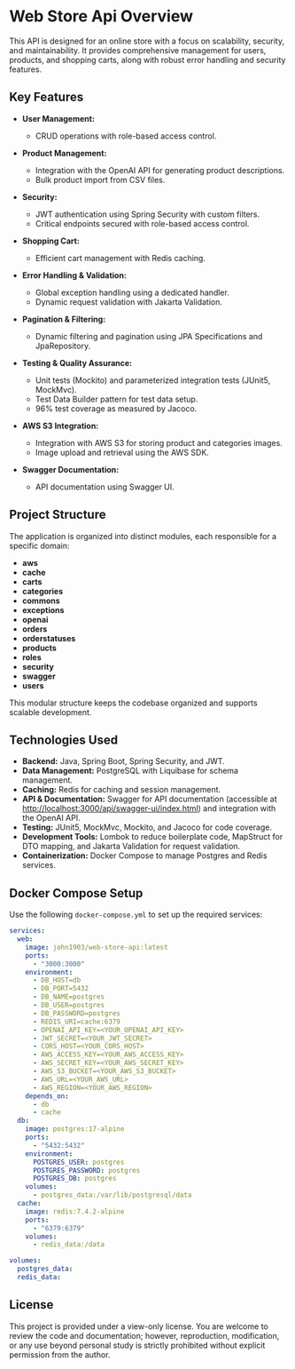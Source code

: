 # Web Store Api Overview

This API is designed for an online store with a focus on scalability, security, and maintainability. It provides comprehensive management for users, products, and shopping carts, along with robust error handling and security features.

## Key Features

- **User Management:**  
  - CRUD operations with role-based access control.

- **Product Management:**  
  - Integration with the OpenAI API for generating product descriptions.
  - Bulk product import from CSV files.

- **Security:**  
  - JWT authentication using Spring Security with custom filters.
  - Critical endpoints secured with role-based access control.

- **Shopping Cart:**  
  - Efficient cart management with Redis caching.

- **Error Handling & Validation:**  
  - Global exception handling using a dedicated handler.
  - Dynamic request validation with Jakarta Validation.

- **Pagination & Filtering:**  
  - Dynamic filtering and pagination using JPA Specifications and JpaRepository.

- **Testing & Quality Assurance:**  
  - Unit tests (Mockito) and parameterized integration tests (JUnit5, MockMvc).
  - Test Data Builder pattern for test data setup.
  - 96% test coverage as measured by Jacoco.

- **AWS S3 Integration:**  
  - Integration with AWS S3 for storing product and categories images.
  - Image upload and retrieval using the AWS SDK.

- **Swagger Documentation:**  
  - API documentation using Swagger UI.

## Project Structure

The application is organized into distinct modules, each responsible for a specific domain:

- **aws**
- **cache**
- **carts**
- **categories**
- **commons**
- **exceptions**
- **openai**
- **orders**
- **orderstatuses**
- **products**
- **roles**
- **security**
- **swagger**
- **users**

This modular structure keeps the codebase organized and supports scalable development.

## Technologies Used

- **Backend:** Java, Spring Boot, Spring Security, and JWT.  
- **Data Management:** PostgreSQL with Liquibase for schema management.  
- **Caching:** Redis for caching and session management.  
- **API & Documentation:** Swagger for API documentation (accessible at [http://localhost:3000/api/swagger-ui/index.html](http://localhost:3000/api/swagger-ui/index.html)) and integration with the OpenAI API.  
- **Testing:** JUnit5, MockMvc, Mockito, and Jacoco for code coverage.  
- **Development Tools:** Lombok to reduce boilerplate code, MapStruct for DTO mapping, and Jakarta Validation for request validation.  
- **Containerization:** Docker Compose to manage Postgres and Redis services.

## Docker Compose Setup

Use the following `docker-compose.yml` to set up the required services:

```yaml
services:
  web:
    image: john1903/web-store-api:latest
    ports:
      - "3000:3000"
    environment:
      - DB_HOST=db
      - DB_PORT=5432
      - DB_NAME=postgres
      - DB_USER=postgres
      - DB_PASSWORD=postgres
      - REDIS_URI=cache:6379
      - OPENAI_API_KEY=<YOUR_OPENAI_API_KEY>
      - JWT_SECRET=<YOUR_JWT_SECRET>
      - CORS_HOST=<YOUR_CORS_HOST>
      - AWS_ACCESS_KEY=<YOUR_AWS_ACCESS_KEY>
      - AWS_SECRET_KEY=<YOUR_AWS_SECRET_KEY>
      - AWS_S3_BUCKET=<YOUR_AWS_S3_BUCKET>
      - AWS_URL=<YOUR_AWS_URL>
      - AWS_REGION=<YOUR_AWS_REGION>
    depends_on:
      - db
      - cache
  db:
    image: postgres:17-alpine
    ports:
      - "5432:5432"
    environment:
      POSTGRES_USER: postgres
      POSTGRES_PASSWORD: postgres
      POSTGRES_DB: postgres
    volumes:
      - postgres_data:/var/lib/postgresql/data
  cache:
    image: redis:7.4.2-alpine
    ports:
      - "6379:6379"
    volumes:
      - redis_data:/data

volumes:
  postgres_data:
  redis_data:
```

## License

This project is provided under a view-only license. You are welcome to review the code and documentation; however, reproduction, modification, or any use beyond personal study is strictly prohibited without explicit permission from the author.

